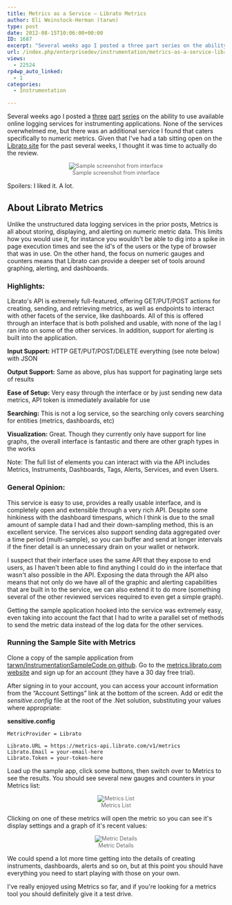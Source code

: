 ```yaml
---
title: Metrics as a Service – Librato Metrics
author: Eli Weinstock-Herman (tarwn)
type: post
date: 2012-08-15T10:06:00+00:00
ID: 1687
excerpt: "Several weeks ago I posted a three part series on the ability to use available online logging services for instrumenting applications. None of the services overwhelmed me, but there was an additional service I found that caters specifically to numeric metrics. Given that I've had a tab sitting open on the Librato site for the past several weeks, I thought it was time to actually do the review."
url: /index.php/enterprisedev/instrumentation/metrics-as-a-service-librato/
views:
  - 22524
rp4wp_auto_linked:
  - 1
categories:
  - Instrumentation

---
```

Several weeks ago I posted a [three][1] [part][2] [series][3] on the ability to use available online logging services for instrumenting applications. None of the services overwhelmed me, but there was an additional service I found that caters specifically to numeric metrics. Given that I've had a tab sitting open on the [Librato site][4] for the past several weeks, I thought it was time to actually do the review.

<div style="color: #666666; text-align: center; font-size: 90%">
  <img src="http://www.tiernok.com/LTDBlog/instrumentation/metrics_0.png" alt="Sample screenshot from interface" /><br /> Sample screenshot from interface
</div>

Spoilers: I liked it. A lot.

## About Librato Metrics

Unlike the unstructured data logging services in the prior posts, Metrics is all about storing, displaying, and alerting on numeric metric data. This limits how you would use it, for instance you wouldn't be able to dig into a spike in page execution times and see the id's of the users or the type of browser that was in use. On the other hand, the focus on numeric gauges and counters means that Librato can provide a deeper set of tools around graphing, alerting, and dashboards. 

### Highlights:

Librato's API is extremely full-featured, offering GET/PUT/POST actions for creating, sending, and retrieving metrics, as well as endpoints to interact with other facets of the service, like dashboards. All of this is offered through an interface that is both polished and usable, with none of the lag I ran into on some of the other services. In addition, support for alerting is built into the application.

**Input Support:** HTTP GET/PUT/POST/DELETE everything (see note below) with JSON
  
**Output Support:** Same as above, plus has support for paginating large sets of results
  
**Ease of Setup:** Very easy through the interface or by just sending new data metrics, API token is immediately available for use
  
**Searching:** This is not a log service, so the searching only covers searching for entities (metrics, dashboards, etc)
  
**Visualization:** Great. Though they currently only have support for line graphs, the overall interface is fantastic and there are other graph types in the works

Note: The full list of elements you can interact with via the API includes Metrics, Instruments, Dashboards, Tags, Alerts, Services, and even Users.

### General Opinion:

This service is easy to use, provides a really usable interface, and is completely open and extensible through a very rich API. Despite some hinkiness with the dashboard timespans, which I think is due to the small amount of sample data I had and their down-sampling method, this is an excellent service. The services also support sending data aggregated over a time period (multi-sample), so you can buffer and send at longer intervals if the finer detail is an unnecessary drain on your wallet or network.

I suspect that their interface uses the same API that they expose to end users, as I haven't been able to find anything I could do in the interface that wasn't also possible in the API. Exposing the data through the API also means that not only do we have all of the graphic and alerting capabilities that are built in to the service, we can also extend it to do more (something several of the other reviewed services required to even get a simple graph). 

Getting the sample application hooked into the service was extremely easy, even taking into account the fact that I had to write a parallel set of methods to send the metric data instead of the log data for the other services.

### Running the Sample Site with Metrics

Clone a copy of the sample application from [tarwn/InstrumentationSampleCode on github][5]. Go to the <a href="https://metrics.librato.com/" target="_blank">metrics.librato.com website</a> and sign up for an account (they have a 30 day free trial). 

After signing in to your account, you can access your account information from the “Account Settings” link at the bottom of the screen. Add or edit the _sensitive.config_ file at the root of the .Net solution, substituting your values where appropriate:

**sensitive.config**

```text
MetricProvider = Librato

Librato.URL = https://metrics-api.librato.com/v1/metrics
Librato.Email = your-email-here
Librato.Token = your-token-here
```
Load up the sample app, click some buttons, then switch over to Metrics to see the results. You should see several new gauges and counters in your Metrics list: 

<div style="color: #666666; text-align: center; font-size: 90%">
  <img src="http://www.tiernok.com/LTDBlog/instrumentation/metrics_01.png" alt="Metrics List" /><br /> Metrics List
</div>

Clicking on one of these metrics will open the metric so you can see it's display settings and a graph of it's recent values:

<div style="color: #666666; text-align: center; font-size: 90%">
  <img src="http://www.tiernok.com/LTDBlog/instrumentation/metrics_2.png" alt="Metric Details" /><br /> Metric Details
</div>

We could spend a lot more time getting into the details of creating instruments, dashboards, alerts and so on, but at this point you should have everything you need to start playing with those on your own.

I've really enjoyed using Metrics so far, and if you're looking for a metrics tool you should definitely give it a test drive.

 [1]: /index.php/EnterpriseDev/instrumentation/monitoring-and-logging-as-a-service "Monitoring and Logging as a Service - Introduction"
 [2]: /index.php/EnterpriseDev/instrumentation/monitoring-and-logging-as-a-service-common-bits "Monitoring and Logging as a Service - The Common Bits"
 [3]: /index.php/EnterpriseDev/instrumentation/monitoring-and-logging-reviews "Monitoring and Logging as a Service - Reviews"
 [4]: https://metrics.librato.com/
 [5]: https://github.com/tarwn/InstrumentationSampleCode "InstrumentationSampleCode on GitHub"